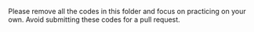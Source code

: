 Please remove all the codes in this folder and focus on practicing on your own. Avoid submitting these codes for a pull request.